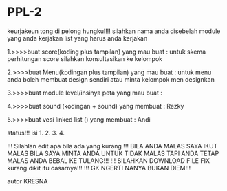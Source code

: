 # PPL-2
keurjakeun tong di pelong hungkul!!! 
silahkan nama anda disebelah module yang anda kerjakan list yang harus anda kerjakan

1.>>>>buat score(koding plus tampilan) yang mau buat : 
untuk skema perhitungan score silahkan konsultasikan ke kelompok

2.>>>>buat Menu(kodingan plus tampilan) yang mau buat : 
untuk menu anda boleh membuat design sendiri atau minta kelompok men designkan

3.>>>>buat module level/insinya peta yang mau buat :

4.>>>>buat sound (kodingan + sound) yang membuat : Rezky

5.>>>>buat vesi linked list () yang membuat : Andi

status!!! isi
1.
2.
3.
4.

!!! Silahlan edit apa bila ada yang kurang
!!! BILA ANDA MALAS SAYA IKUT MALAS BILA SAYA MINTA ANDA UNTUK TIDAK MALAS TAPI ANDA TETAP MALAS ANDA BEBAL KE TULANG!!!
!!! SILAHKAN DOWNLOAD FILE FIX kurang dikit itu dasarnya!!!
!!! GK NGERTI NANYA BUKAN DIEM!!!

autor KRESNA
